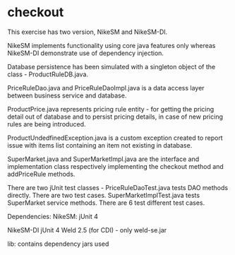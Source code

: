 checkout
========

This exercise has two version, NikeSM and NikeSM-DI.

NikeSM implements functionality using core java features only whereas NikeSM-DI demonstrate use of dependency injection.

Database persistence has been simulated with a singleton object of the class - ProductRuleDB.java.

PriceRuleDao.java and PriceRuleDaoImpl.java is a data access layer between business service and database.

ProductPrice.java represents pricing rule entity - for getting the pricing detail out of database and to persist pricing details, in case of new pricing rules are being introduced.

ProductUndedfinedException.java is a custom exception created to report issue with items list containing an item not existing in database.

SuperMarket.java and SuperMarketImpl.java are the interface and implementation class respectively implementing the checkout method and addPriceRule methods.

There are two jUnit test classes - 
    PriceRuleDaoTest.java tests DAO methods directly. There are two test cases.
    SuperMarketImplTest.java tests SuperMarket service methods. There are 6 test different test cases.
    
Dependencies:
  NikeSM:
    jUnit 4
    
  NikeSM-DI
    jUnit 4
    Weld 2.5 (for CDI) - only weld-se.jar
    
lib: contains dependency jars used
